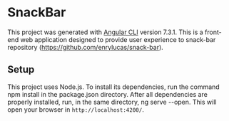 # SnackBar

This project was generated with [Angular CLI](https://github.com/angular/angular-cli) version 7.3.1. This is a front-end web application designed to provide user experience to snack-bar repository (https://github.com/enrylucas/snack-bar).

## Setup

This project uses Node.js. To install its dependencies, run the command npm install in the package.json directory. After all dependencies are properly installed, run, in the same directory, ng serve --open. This will open your browser in `http://localhost:4200/`.
